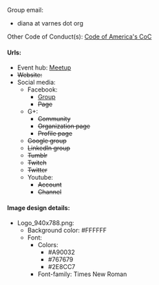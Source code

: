 Group email:
 - diana at varnes dot org

Other Code of Conduct(s): [Code of America's CoC](https://github.com/codeforamerica/codeofconduct) 

#### Urls:
  - Event hub: [Meetup](https://www.meetup.com/Code-for-Muskogee/)
  - ~~Website:~~ 
  - Social media:
    - Facebook:
      - [Group](https://www.facebook.com/events/901724239980699/)
      - ~~Page~~
    - G+:
      - ~~Community~~
      - ~~Organization page~~
      - ~~Profile page~~
    - ~~Google group~~
    - ~~LinkedIn group~~
    - ~~Tumblr~~
    - ~~Twitch~~
    - ~~Twitter~~
    - Youtube:
      - ~~Account~~
      - ~~Channel~~

#### Image design details:
- Logo_940x788.png:
  - Background color: #FFFFFF
  - Font:
    - Colors:
      - #A90032
      - #767679
      - #2E8CC7
    - Font-family: Times New Roman
